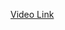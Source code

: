 <a href="https://drive.google.com/file/d/1fHeeta2ZysYjQLAj6QnzmPAMw_8Mzor_/view?usp=share_link"> Video Link </a>
